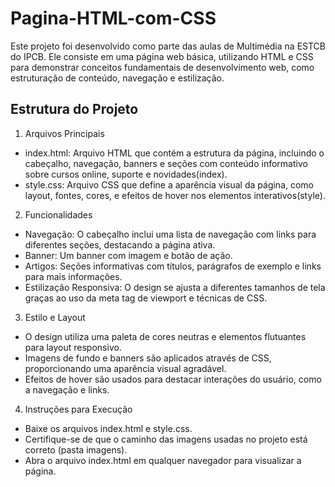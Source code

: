 # Pagina-HTML-com-CSS

Este projeto foi desenvolvido como parte das aulas de Multimédia na ESTCB do IPCB. Ele consiste em uma página web básica, utilizando HTML e CSS para demonstrar conceitos fundamentais de desenvolvimento web, como estruturação de conteúdo, navegação e estilização.

## Estrutura do Projeto

1. Arquivos Principais
- index.html: Arquivo HTML que contém a estrutura da página, incluindo o cabeçalho, navegação, banners e seções com conteúdo informativo sobre cursos online, suporte e novidades​(index).
- style.css: Arquivo CSS que define a aparência visual da página, como layout, fontes, cores, e efeitos de hover nos elementos interativos​(style).

2. Funcionalidades
- Navegação: O cabeçalho inclui uma lista de navegação com links para diferentes seções, destacando a página ativa.
- Banner: Um banner com imagem e botão de ação.
- Artigos: Seções informativas com títulos, parágrafos de exemplo e links para mais informações.
- Estilização Responsiva: O design se ajusta a diferentes tamanhos de tela graças ao uso da meta tag de viewport e técnicas de CSS.

3. Estilo e Layout
- O design utiliza uma paleta de cores neutras e elementos flutuantes para layout responsivo.
- Imagens de fundo e banners são aplicados através de CSS, proporcionando uma aparência visual agradável.
- Efeitos de hover são usados para destacar interações do usuário, como a navegação e links.

4. Instruções para Execução
- Baixe os arquivos index.html e style.css.
- Certifique-se de que o caminho das imagens usadas no projeto está correto (pasta imagens).
- Abra o arquivo index.html em qualquer navegador para visualizar a página.
